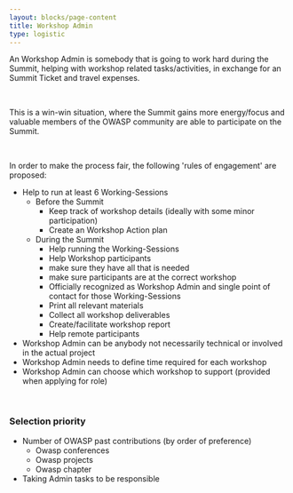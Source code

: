 ```yaml
---
layout: blocks/page-content
title: Workshop Admin
type: logistic
---
```



An Workshop Admin is somebody that is going to work hard during the Summit, helping with workshop related tasks/activities, in exchange for an Summit Ticket and travel expenses.

&nbsp;

This is a win-win situation, where the Summit gains more energy/focus and valuable members of the OWASP community are able to participate on the Summit.

&nbsp;

In order to make the process fair, the following 'rules of engagement' are proposed:

- Help to run at least 6 Working-Sessions
  - Before the Summit
    - Keep track of workshop details (ideally with some minor participation)
    - Create an Workshop Action plan
  - During the Summit
    - Help running the Working-Sessions
    - Help Workshop participants
    - make sure they have all that is needed
    - make sure participants are at the correct workshop
    - Officially recognized as Workshop Admin and single point of contact for those Working-Sessions
    - Print all relevant materials
    - Collect all workshop deliverables
    - Create/facilitate workshop report
    - Help remote participants
- Workshop Admin can be anybody not necessarily technical or involved in the actual project    
- Workshop Admin needs to define time required for each workshop
- Workshop Admin can choose which workshop to support (provided when applying for role)

&nbsp;

### Selection priority

  - Number of OWASP past contributions (by order of preference)
    - Owasp conferences
    - Owasp projects
    - Owasp chapter
  - Taking Admin tasks to be responsible
